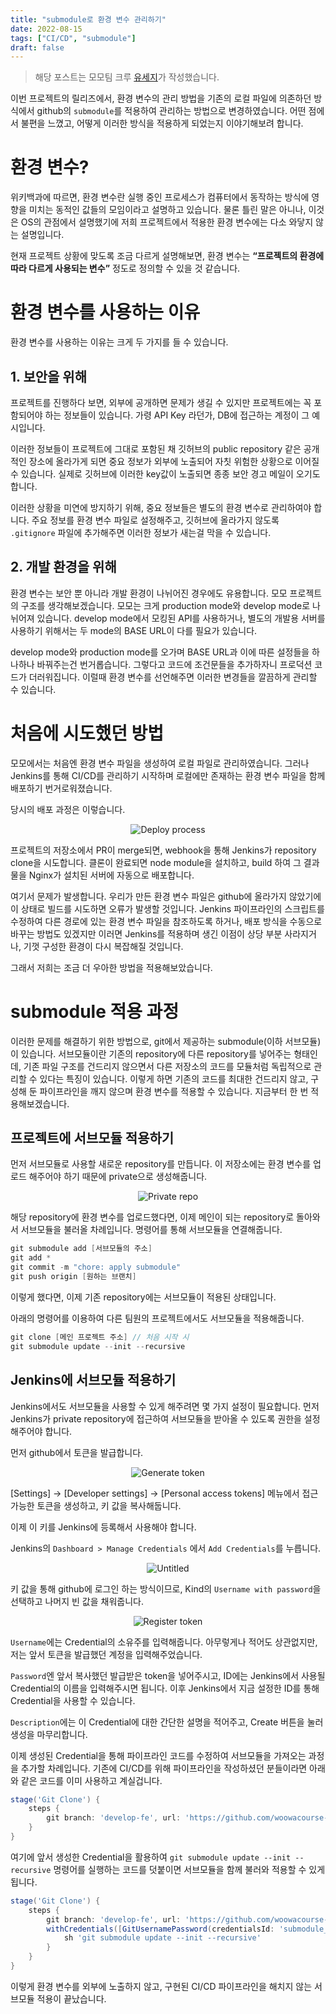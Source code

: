 ```yaml
---
title: "submodule로 환경 변수 관리하기"
date: 2022-08-15
tags: ["CI/CD", "submodule"]
draft: false
---
```


> 해당 포스트는 모모팀 크루 [유세지](https://github.com/usageness)가 작성했습니다.

이번 프로젝트의 릴리즈에서, 환경 변수의 관리 방법을 기존의 로컬 파일에 의존하던 방식에서 github의 `submodule`를 적용하여 관리하는 방법으로 변경하였습니다. 어떤 점에서 불편을 느꼈고, 어떻게 이러한 방식을 적용하게 되었는지 이야기해보려 합니다.

# 환경 변수?

위키백과에 따르면, 환경 변수란 실행 중인 프로세스가 컴퓨터에서 동작하는 방식에 영향을 미치는 동적인 값들의 모임이라고 설명하고 있습니다. 물론 틀린 말은 아니나, 이것은 OS의 관점에서 설명했기에 저희 프로젝트에서 적용한 환경 변수에는 다소 와닿지 않는 설명입니다.

현재 프로젝트 상황에 맞도록 조금 다르게 설명해보면, 환경 변수는 **“프로젝트의 환경에 따라 다르게 사용되는 변수”** 정도로 정의할 수 있을 것 같습니다.

# 환경 변수를 사용하는 이유

환경 변수를 사용하는 이유는 크게 두 가지를 들 수 있습니다.

## 1. 보안을 위해

프로젝트를 진행하다 보면, 외부에 공개하면 문제가 생길 수 있지만 프로젝트에는 꼭 포함되어야 하는 정보들이 있습니다. 가령 API Key 라던가, DB에 접근하는 계정이 그 예시입니다.

이러한 정보들이 프로젝트에 그대로 포함된 채 깃허브의 public repository 같은 공개적인 장소에 올라가게 되면 중요 정보가 외부에 노출되어 자칫 위험한 상황으로 이어질 수 있습니다. 실제로 깃허브에 이러한 key값이 노출되면 종종 보안 경고 메일이 오기도 합니다.

이러한 상황을 미연에 방지하기 위해, 중요 정보들은 별도의 환경 변수로 관리하여야 합니다. 주요 정보를 환경 변수 파일로 설정해주고, 깃허브에 올라가지 않도록 `.gitignore` 파일에 추가해주면 이러한 정보가 새는걸 막을 수 있습니다.

## 2. 개발 환경을 위해

환경 변수는 보안 뿐 아니라 개발 환경이 나뉘어진 경우에도 유용합니다. 모모 프로젝트의 구조를 생각해보겠습니다. 모모는 크게 production mode와 develop mode로 나뉘어져 있습니다. develop mode에서 모킹된 API를 사용하거나, 별도의 개발용 서버를 사용하기 위해서는 두 mode의 BASE URL이 다를 필요가 있습니다.

develop mode와 production mode를 오가며 BASE URL과 이에 따른 설정들을 하나하나 바꿔주는건 번거롭습니다. 그렇다고 코드에 조건문들을 추가하자니 프로덕션 코드가 더러워집니다. 이럴때 환경 변수를 선언해주면 이러한 변경들을 깔끔하게 관리할 수 있습니다.

# 처음에 시도했던 방법

모모에서는 처음엔 환경 변수 파일을 생성하여 로컬 파일로 관리하였습니다. 그러나 Jenkins를 통해 CI/CD를 관리하기 시작하며 로컬에만 존재하는 환경 변수 파일을 함께 배포하기 번거로워졌습니다.

당시의 배포 과정은 이렇습니다.

<center>

![Deploy process](image/20220815_submodule로-환경변수-관리하기/deploy_process.png)

</center>

프로젝트의 저장소에서 PR이 merge되면, webhook을 통해 Jenkins가 repository clone을 시도합니다. 클론이 완료되면 node module을 설치하고, build 하여 그 결과물을 Nginx가 설치된 서버에 자동으로 배포합니다.

여기서 문제가 발생합니다. 우리가 만든 환경 변수 파일은 github에 올라가지 않았기에 이 상태로 빌드를 시도하면 오류가 발생할 것입니다. Jenkins 파이프라인의 스크립트를 수정하여 다른 경로에 있는 환경 변수 파일을 참조하도록 하거나, 배포 방식을 수동으로 바꾸는 방법도 있겠지만 이러면 Jenkins를 적용하며 생긴 이점이 상당 부분 사라지거나, 기껏 구성한 환경이 다시 복잡해질 것입니다.

그래서 저희는 조금 더 우아한 방법을 적용해보았습니다.

# submodule 적용 과정

이러한 문제를 해결하기 위한 방법으로, git에서 제공하는 submodule(이하 서브모듈)이 있습니다. 서브모듈이란 기존의 repository에 다른 repository를 넣어주는 형태인데, 기존 파일 구조를 건드리지 않으면서 다른 저장소의 코드를 모듈처럼 독립적으로 관리할 수 있다는 특징이 있습니다. 이렇게 하면 기존의 코드를 최대한 건드리지 않고, 구성해 둔 파이프라인을 깨지 않으며 환경 변수를 적용할 수 있습니다. 지금부터 한 번 적용해보겠습니다.

## 프로젝트에 서브모듈 적용하기

먼저 서브모듈로 사용할 새로운 repository를 만듭니다. 이 저장소에는 환경 변수를 업로드 해주어야 하기 때문에 private으로 생성해줍니다.

<center>

![Private repo](image/20220815_submodule로-환경변수-관리하기/private_repo.png)

</center>

해당 repository에 환경 변수를 업로드했다면, 이제 메인이 되는 repository로 돌아와서 서브모듈을 불러올 차례입니다. 명령어를 통해 서브모듈을 연결해줍니다.

```Groovy
git submodule add [서브모듈의 주소]
git add *
git commit -m "chore: apply submodule"
git push origin [원하는 브랜치]
```

이렇게 했다면, 이제 기존 repository에는 서브모듈이 적용된 상태입니다.

아래의 명령어를 이용하여 다른 팀원의 프로젝트에서도 서브모듈을 적용해줍니다.

```Groovy
git clone [메인 프로젝트 주소] // 처음 시작 시
git submodule update --init --recursive
```

## Jenkins에 서브모듈 적용하기

Jenkins에서도 서브모듈을 사용할 수 있게 해주려면 몇 가지 설정이 필요합니다. 먼저 Jenkins가 private repository에 접근하여 서브모듈을 받아올 수 있도록 권한을 설정해주어야 합니다.

먼저 github에서 토큰을 발급합니다.

<center>

![Generate token](image/20220815_submodule로-환경변수-관리하기/generate_token.png)

</center>

[Settings] → [Developer settings] → [Personal access tokens] 메뉴에서 접근 가능한 토큰을 생성하고, 키 값을 복사해둡니다.

이제 이 키를 Jenkins에 등록해서 사용해야 합니다.

Jenkins의 `Dashboard > Manage Credentials` 에서 `Add Credentials`를 누릅니다.

<center>

![Untitled](image/20220815_submodule로-환경변수-관리하기/add_credential.png)

</center>

키 값을 통해 github에 로그인 하는 방식이므로, Kind의 `Username with password`을 선택하고 나머지 빈 값을 채워줍니다.

<center>

![Register token](image/20220815_submodule로-환경변수-관리하기/register_token.png)

</center>

`Username`에는 Credential의 소유주를 입력해줍니다. 아무렇게나 적어도 상관없지만, 저는 앞서 토큰을 발급했던 계정을 입력해주었습니다.

`Password`엔 앞서 복사했던 발급받은 token을 넣어주시고, ID에는 Jenkins에서 사용될 Credential의 이름을 입력해주시면 됩니다. 이후 Jenkins에서 지금 설정한 ID를 통해 Credential을 사용할 수 있습니다.

`Description`에는 이 Credential에 대한 간단한 설명을 적어주고, Create 버튼을 눌러 생성을 마무리합니다.

이제 생성된 Credential을 통해 파이프라인 코드를 수정하여 서브모듈을 가져오는 과정을 추가할 차례입니다. 기존에 CI/CD를 위해 파이프라인을 작성하셨던 분들이라면 아래와 같은 코드를 이미 사용하고 계실겁니다.

```groovy
stage('Git Clone') {
    steps {
        git branch: 'develop-fe', url: 'https://github.com/woowacourse-teams/2022-momo.git'
    }
}
```

여기에 앞서 생성한 Credential을 활용하여 `git submodule update --init --recursive` 명령어를 실행하는 코드를 덧붙이면 서브모듈을 함께 불러와 적용할 수 있게 됩니다.

```groovy
stage('Git Clone') {
    steps {
        git branch: 'develop-fe', url: 'https://github.com/woowacourse-teams/2022-momo.git'
        withCredentials([GitUsernamePassword(credentialsId: 'submodule_fe_security_token', gitToolName: 'Default')]) {
            sh 'git submodule update --init --recursive'
        }
    }
}
```

이렇게 환경 변수를 외부에 노출하지 않고, 구현된 CI/CD 파이프라인을 해치지 않는 서브모듈 적용이 끝났습니다.
